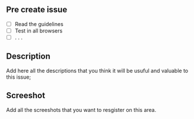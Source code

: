 ## Pre create issue
- [ ] Read the guidelines
- [ ] Test in all browsers
- [ ] . . .

## Description

Add here all the descriptions that you think it will be usuful and valuable to this issue;

## Screeshot

Add all the screeshots that you want to resgister on this area.
